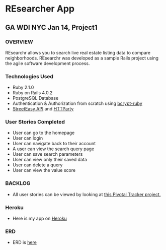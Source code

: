 
# REsearcher App

## GA WDI NYC Jan 14, Project1

### OVERVIEW

REsearchr allows you to search live real estate listing data to compare neighborhoods.  REsearchr was developed as a sample Rails project using the agile software development process.


### Technologies Used
* Ruby 2.1.0
* Ruby on Rails 4.0.2
* PostgreSQL Database
* Authentication & Authorization from scratch using <a href="http://bcrypt-ruby.rubyforge.org/">bcrypt-ruby</a> 
* <a href="http://streeteasy.com/nyc/api/info">StreetEasy API</a> and <a href="https://github.com/jnunemaker/httparty">HTTParty</a> 

### User Stories Completed
* User can go to the homepage
* User can login
* User can navigate back to their account
* A user can view the search query page
* User can save search parameters
* User can view only their saved data
* User can delete a query
* User can view the value score

### BACKLOG
* All user stories can be viewed by looking at <a href="https://www.pivotaltracker.com/s/projects/1015700">this Pivotal Tracker project.</a> 

### Heroku
* Here is my app on <a href="http://shielded-stream-8384.herokuapp.com/">Heroku</a>

### ERD
* ERD is <a href="http://www.flickr.com/photos/garciagod7/12640239443/">here</a>

